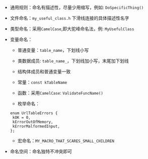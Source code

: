 
* 通用规则：命名有描述性，尽量少用缩写，例如: `DoSpecificThing()`

* 文件命名：`my_useful_class.h` 下滑线连接的具体描述性名字

* 类型命名：采用`CamelCase`,即大驼峰命名法，例: `MyUsefulClass`

* 变量命名：
    
    * 普通变量：`table_name`，下划线小写

    * 类数据成员: `table_name_`，下划线加小写，末尾加下划线
    * 结构体成员和普通变量一致
    * 常量：`const kTableName`
    * 函数：采用`CamelCase`: `ValidateFuncName()`
    * 枚举命名：
   ```
   enum UrlTableErrors {
    kOK = 0,
    kErrorOutOfMemory,
    kErrorMalformedInput,
   };
   ``` 
    * 宏命名：`MY_MACRO_THAT_SCARES_SMALL_CHILDREN`
* 命名空间：命名独特不冲突即可
